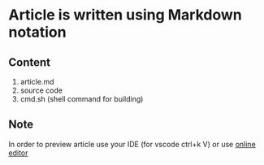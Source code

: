 # Article is written using Markdown notation

## Content

1. article.md
2. source code
3. cmd.sh (shell command for building)

## Note

In order to preview article use your IDE (for vscode ctrl+k V) or use [online editor](https://stackedit.io/app#)